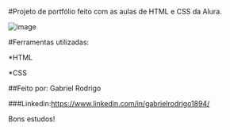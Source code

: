 #Projeto de portfólio feito com as aulas de HTML e CSS da Alura.

![image](https://assets/project.png)

#Ferramentas utilizadas:

*HTML

*CSS

##Feito por: Gabriel Rodrigo

###Linkedin:https://www.linkedin.com/in/gabrielrodrigo1894/

Bons estudos!